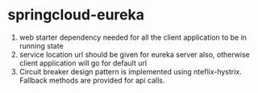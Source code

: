 # springcloud-eureka

1. web starter dependency needed for all the client application to be in running state
2. service location url should be given for eureka server also, otherwise client application will go for default url
3. Circuit breaker design pattern is implemented using nteflix-hystrix. Fallback methods are provided for api calls. 
